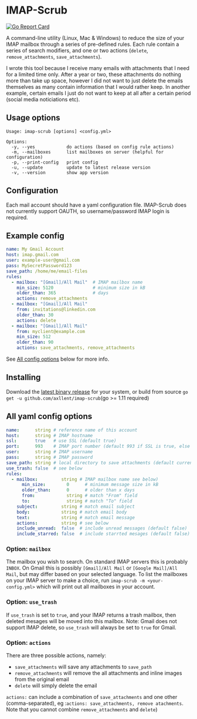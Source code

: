 # IMAP-Scrub

[![Go Report Card](https://goreportcard.com/badge/github.com/axllent/imap-scrub)](https://goreportcard.com/report/github.com/axllent/imap-scrub)

A command-line utility (Linux, Mac & Windows) to reduce the size of your IMAP mailbox through a series of pre-defined rules. Each rule contain a series of search modifiers, and one or two actions (`delete`, `remove_attachments`, `save_attachments`).

I wrote this tool because I receive many emails with attachments that I need for a limited time only. After a year or two, these attachments do nothing more than take up space, however I did not want to just delete the emails themselves as many contain information that I would rather keep. In another example, certain emails I just do not want to keep at all after a certain period (social media noticiations etc).


## Usage options

```
Usage: imap-scrub [options] <config.yml>

Options:
  -y, --yes            do actions (based on config rule actions)
  -m, --mailboxes      list mailboxes on server (helpful for configuration)
  -p, --print-config   print config
  -u, --update         update to latest release version
  -v, --version        show app version
```

## Configuration

Each mail account should have a yaml configuration file. IMAP-Scrub does not currently support OAUTH, so username/password IMAP login is required.

## Example config


```yaml
name: My Gmail Account
host: imap.gmail.com
user: example-user@gmail.com
pass: MySecretPassword123
save_path: /home/me/email-files
rules:
  - mailbox: "[Gmail]/All Mail"  # IMAP mailbox name
    min_size: 5120               # minimum size in kB
    older_than: 365              # days
    actions: remove_attachments
  - mailbox: "[Gmail]/All Mail"
    from: invitations@linkedin.com
    older_than: 30
    actions: delete
  - mailbox: "[Gmail]/All Mail"
    from: myclient@example.com
    min_size: 512 
    older_than: 90
    actions: save_attachments, remove_attachments
```

See [All config options](#all-yaml-config-options) below for more info.


## Installing

Download the [latest binary release](https://github.com/axllent/imap-scrub/releases/latest) for your system, 
or build from source `go get -u github.com/axllent/imap-scrub`(go >= 1.11 required)


## All yaml config options

```yaml
name:      string # reference name of this account
host:      string # IMAP hostname
ssl:       true   # use SSL (default true)
port:      993    # IMAP port number (default 993 if SSL is true, else 143)
user:      string # IMAP username
pass:      string # IMAP password
save_path: string # local directory to save attachments (default current dir)
use_trash: false  # see below
rules:
  - mailbox:         string # IMAP mailbox name see below)
	  min_size:        0      # minimum message size in kB
	  older_than:      0      # older than x days
	  from:            string # match "From" field
	  to:              string # match "To" field
    subject:         string # match email subject
    body:            string # match email body
    text:            string # match email message
    actions:         string # see below
    include_unread:  false  # include unread messages (default false)
    include_starred: false  # include starrted mesages (default false)

```


### Option: `mailbox`

The mailbox you wish to search. On standard IMAP servers this is probably `INBOX`. On Gmail this is possibly `[Gmail]/All Mail` or `[Google Mail]/All Mail`, but may differ based on your selected language. To list the mailboxes on your IMAP server to make a choice, run `imap-scrub -m <your-config.yml>` which will print out all mailboxes in your account.


### Option: `use_trash`

If `use_trash` is set to `true`, and your IMAP returns a trash mailbox, then deleted mesages will be moved into this mailbox. Note: Gmail does not support IMAP delete, so `use_trash` will always be set to `true` for Gmail.


### Option: `actions`

There are three possible actions, namely:

- `save_attachments` will save any attachments to `save_path`
- `remove_attachments` will remove the all attachments and inline images from the original email 
- `delete` will simply delete the email

`actions:` can include a combination of `save_attachments` and one other (comma-separated), eg :`actions: save_attachments, remove atachments`. Note that you cannot combine `remove_attachments` and `delete`)